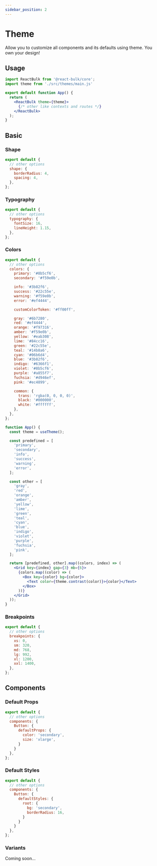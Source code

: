 ```yaml
---
sidebar_position: 2
---
```


# Theme

Allow you to customize all components and its defaults using theme. You own your design!

## Usage

```jsx title="src/index.js"
import ReactBulk from '@react-bulk/core';
import theme from './src/themes/main.js'

export default function App() {
  return (
    <ReactBulk theme={theme}>
      {/* other like contexts and routes */}
    </ReactBulk>
  );
}
```

## Basic

### Shape

```jsx title="src/themes/main.js"
export default {
  // other options
  shape: {
    borderRadius: 4,
    spacing: 4,
  },
};
```

### Typography

```jsx title="src/themes/main.js"
export default {
  // other options
  typography: {
    fontSize: 16,
    lineHeight: 1.15,
  },
};
```

### Colors

```jsx title="src/themes/main.js"
export default {
  // other options
  colors: {
    primary: '#8b5cf6',
    secondary: '#f59e0b',

    info: '#3b82f6',
    success: '#22c55e',
    warning: '#f59e0b',
    error: '#ef4444',

    customColorToken: '#ff00ff',

    gray: '#6b7280',
    red: '#ef4444',
    orange: '#f97316',
    amber: '#f59e0b',
    yellow: '#eab308',
    lime: '#84cc16',
    green: '#22c55e',
    teal: '#14b8a6',
    cyan: '#06b6d4',
    blue: '#3b82f6',
    indigo: '#6366f1',
    violet: '#8b5cf6',
    purple: '#a855f7',
    fuchsia: '#d946ef',
    pink: '#ec4899',

    common: {
      trans: 'rgba(0, 0, 0, 0)',
      black: '#000000',
      white: '#ffffff',
    },
  },
};
```

```jsx live
function App() {
  const theme = useTheme();

  const predefined = [
    'primary',
    'secondary',
    'info',
    'success',
    'warning',
    'error',
  ];

  const other = [
    'gray',
    'red',
    'orange',
    'amber',
    'yellow',
    'lime',
    'green',
    'teal',
    'cyan',
    'blue',
    'indigo',
    'violet',
    'purple',
    'fuchsia',
    'pink',
  ];

  return [predefined, other].map((colors, index) => (
    <Grid key={index} gap={3} mb={6}>
      {colors.map((color) => (
        <Box key={color} bg={color}>
          <Text color={theme.contrast(color)}>{color}</Text>
        </Box>
      ))}
    </Grid>
  ));
}
```

### Breakpoints

```jsx title="src/themes/main.js"
export default {
  // other options
  breakpoints: {
    xs: 0,
    sm: 320,
    md: 768,
    lg: 992,
    xl: 1200,
    xxl: 1400,
  },
};
```

## Components

### Default Props

```jsx title="src/themes/main.js"
export default {
  // other options
  components: {
    Button: {
      defaultProps: {
        color: 'secondary',
        size: 'xlarge',
      }
    }
  },
};
```

### Default Styles

```jsx title="src/themes/main.js"
export default {
  // other options
  components: {
    Button: {
      defaultStyles: {
        root: {
          bg: 'secondary',
          borderRadius: 16,
        }
      }
    }
  },
};
```

### Variants
Coming soon...
